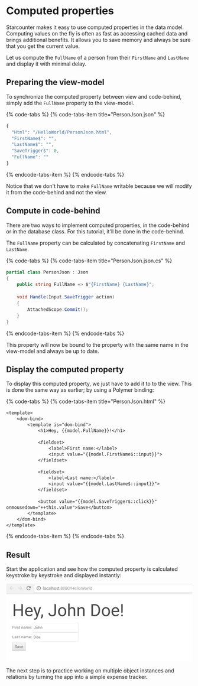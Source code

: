 # Computed properties

Starcounter makes it easy to use computed properties in the data model. Computing values on the fly is often as fast as accessing cached data and brings additional benefits. It allows you to save memory and always be sure that you get the current value.

Let us compute the `FullName` of a person from their `FirstName` and `LastName` and display it with minimal delay.

## Preparing the view-model

To synchronize the computed property between view and code-behind, simply add the `FullName` property to the view-model.

{% code-tabs %}
{% code-tabs-item title="PersonJson.json" %}
```javascript
{
  "Html": "/HelloWorld/PersonJson.html",
  "FirstName$": "",
  "LastName$": "",
  "SaveTrigger$": 0,
  "FullName": ""
}
```
{% endcode-tabs-item %}
{% endcode-tabs %}

Notice that we don't have to make `FullName` writable because we will modify it from the code-behind and not the view.

## Compute in code-behind

There are two ways to implement computed properties, in the code-behind or in the database class. For this tutorial, it'll be done in the code-behind.

The `FullName` property can be calculated by concatenating `FirstName` and `LastName`.

{% code-tabs %}
{% code-tabs-item title="PersonJson.json.cs" %}
```csharp
partial class PersonJson : Json
{
    public string FullName => $"{FirstName} {LastName}";

    void Handle(Input.SaveTrigger action)
    {
        AttachedScope.Commit();
    }
}
```
{% endcode-tabs-item %}
{% endcode-tabs %}

This property will now be bound to the property with the same name in the view-model and always be up to date.

## Display the computed property

To display this computed property, we just have to add it to to the view. This is done the same way as earlier; by using a Polymer binding:

{% code-tabs %}
{% code-tabs-item title="PersonJson.html" %}
```markup
<template>
    <dom-bind>
        <template is="dom-bind">
            <h1>Hey, {{model.FullName}}!</h1>

            <fieldset>
                <label>First name:</label>
                <input value="{{model.FirstName$::input}}">
            </fieldset>

            <fieldset>
                <label>Last name:</label>
                <input value="{{model.LastName$::input}}">
            </fieldset>

            <button value="{{model.SaveTrigger$::click}}" onmousedown="++this.value">Save</button>
        </template>
    </dom-bind>
</template>
```
{% endcode-tabs-item %}
{% endcode-tabs %}

## Result

Start the application and see how the computed property is calculated keystroke by keystroke and displayed instantly:

![](../../.gitbook/assets/part4resized.gif)



The next step is to practice working on multiple object instances and relations by turning the app into a simple expense tracker.

